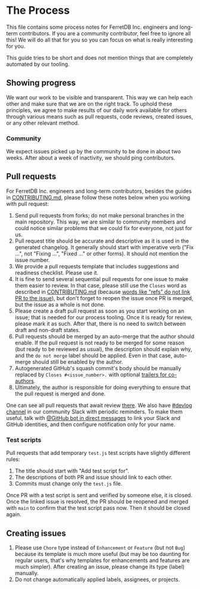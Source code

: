 # The Process

This file contains some process notes for FerretDB Inc. engineers and long-term contributors.
If you are a community contributor, feel free to ignore all this!
We will do all that for you so you can focus on what is really interesting for you.

This guide tries to be short and does not mention things that are completely automated by our tooling.

## Showing progress

We want our work to be visible and transparent.
This way we can help each other and make sure that we are on the right track.
To uphold these principles, we agree to make results of our daily work available for others through various means such as
pull requests, code reviews, created issues, or any other relevant method.

### Community

We expect issues picked up by the community to be done in about two weeks.
After about a week of inactivity, we should ping contributors.

## Pull requests

For FerretDB Inc. engineers and long-term contributors,
besides the guides in [CONTRIBUTING.md](../CONTRIBUTING.md),
please follow these notes below when you working with pull request:

1. Send pull requests from forks; do not make personal branches in the main repository.
   This way, we are similar to community members and could notice similar problems that we could fix for everyone,
   not just for us.
2. Pull request title should be accurate and descriptive as it is used in the generated changelog.
   It generally should start with imperative verb ("Fix …", not "Fixing …", "Fixed …" or other forms).
   It should not mention the issue number.
3. We provide a pull requests template that includes suggestions and readiness checklist.
   Please use it.
4. It is fine to send several sequential pull requests for one issue to make them easier to review.
   In that case, please still use the `Closes` word as described in [CONTRIBUTING.md](../CONTRIBUTING.md)
   (because [words like "refs" do not link PR to the issue](https://docs.github.com/en/issues/tracking-your-work-with-issues/linking-a-pull-request-to-an-issue#linking-a-pull-request-to-an-issue-using-a-keyword)),
   but don't forget to reopen the issue once PR is merged,
   but the issue as a whole is not done.
5. Please create a draft pull request as soon as you start working on an issue; that is needed for our process tooling.
   Once it is ready for review, please mark it as such.
   After that, there is no need to switch between draft and non-draft states.
6. Pull requests should be merged by an auto-merge that the author should enable.
   If the pull request is not ready to be merged for some reason (but ready to be reviewed as usual),
   the description should explain why, and the `do not merge` label should be applied.
   Even in that case, auto-merge should still be enabled by the author.
7. Autogenerated GitHub's squash commit's body should be manually replaced by `Closes #<issue_number>.`
   with optional [trailers for co-authors](https://docs.github.com/en/pull-requests/committing-changes-to-your-project/creating-and-editing-commits/creating-a-commit-with-multiple-authors).
8. Ultimately, the author is responsible for doing everything to ensure that the pull request is merged and done.

One can see all pull requests that await review [there](https://github.com/pulls/review-requested?q=user%3AFerretDB+is%3Aopen).
We also have [#devlog channel](https://ferretdb.slack.com/archives/C02P0MR7VJS)
in our community Slack with periodic reminders.
To make them useful,
talk with [@GitHub bot in direct messages](https://ferretdb.slack.com/archives/D02P4EJPFGV)
to link your Slack and GitHub identities,
and then configure notification only for your name.

### Test scripts

Pull requests that add temporary `test.js` test scripts have slightly different rules:

1. The title should start with "Add test script for".
2. The descriptions of both PR and issue should link to each other.
3. Commits must change only the `test.js` file.

Once PR with a test script is sent and verified by someone else, it is closed.
Once the linked issue is resolved, the PR should be reopened and merged with `main` to confirm that the test script pass now.
Then it should be closed again.

## Creating issues

1. Please use `Chore` type instead of `Enhancement` or `Feature` (but not `Bug`)
   because its template is much more useful
   (but may be too daunting for regular users, that's why templates for enhancements and features are much simpler).
   After creating an issue, please change its type (label) manually.
2. Do not change automatically applied labels, assignees, or projects.
